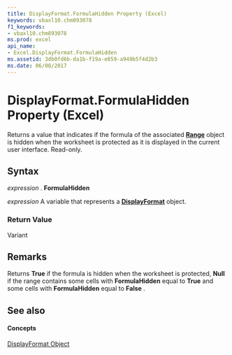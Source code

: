 ```yaml
---
title: DisplayFormat.FormulaHidden Property (Excel)
keywords: vbaxl10.chm893078
f1_keywords:
- vbaxl10.chm893078
ms.prod: excel
api_name:
- Excel.DisplayFormat.FormulaHidden
ms.assetid: 3db0fd6b-da1b-f19a-e859-a949b5f4d2b3
ms.date: 06/08/2017
---
```



# DisplayFormat.FormulaHidden Property (Excel)

Returns a value that indicates if the formula of the associated  **[Range](range-object-excel.md)** object is hidden when the worksheet is protected as it is displayed in the current user interface. Read-only.


## Syntax

 _expression_ . **FormulaHidden**

 _expression_ A variable that represents a **[DisplayFormat](displayformat-object-excel.md)** object.


### Return Value

Variant


## Remarks

Returns  **True** if the formula is hidden when the worksheet is protected, **Null** if the range contains some cells with **FormulaHidden** equal to **True** and some cells with **FormulaHidden** equal to **False** .


## See also


#### Concepts


[DisplayFormat Object](displayformat-object-excel.md)

